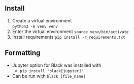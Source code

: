 ## Install
1. Create a virtual environment  
```python3 -m venv venv```
2. Enter the virtual environment
```source venv/bin/activate```
3. Install requirements
```pip install -r requirements.txt```

## Formatting
- Jupyter option for Black was installed with
  - `pip install "black[jupyter]"`
- Can be run with `black [file_name]`
